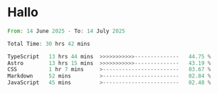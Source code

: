 # Hallo
<!--START_SECTION:waka-->

```rust
From: 14 June 2025 - To: 14 July 2025

Total Time: 30 hrs 42 mins

TypeScript   13 hrs 44 mins  >>>>>>>>>>>--------------   44.75 %
Astro        13 hrs 15 mins  >>>>>>>>>>>--------------   43.19 %
CSS          1 hr 7 mins     >------------------------   03.67 %
Markdown     52 mins         >------------------------   02.84 %
JavaScript   45 mins         >------------------------   02.48 %
```

<!--END_SECTION:waka-->
